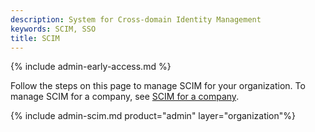 ```yaml
---
description: System for Cross-domain Identity Management
keywords: SCIM, SSO
title: SCIM
---
```


{% include admin-early-access.md %}

Follow the steps on this page to manage SCIM for your organization. To manage SCIM for a company, see [SCIM for a company](/admin/company/settings/scim/).

{% include admin-scim.md product="admin" layer="organization"%}